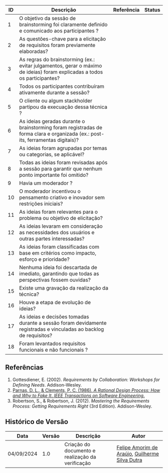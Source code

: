 | ID | Descrição | Referência | Status |
|----|-----------|------------|--------|
| 1  | O objetivo da sessão de brainstorming foi claramente definido e comunicado aos participantes ? | |      |
| 2  | As questões-chave para a elicitação de requisitos foram previamente elaboradas? |                              |      |
| 3  | As regras do brainstorming (ex.: evitar julgamentos, gerar o máximo de ideias) foram explicadas a todos os participantes? |                              |      |
| 4  | Todos os participantes contribuíram ativamente durante a sessão?  |                              |      |
| 5  | O cliente ou algum stackholder partipou da execuação dessa técnica ? |                              |      |
| 6  | As ideias geradas durante o brainstorming foram registradas de forma clara e organizada (ex.: post-its, ferramentas digitais)? |                              |      |
| 7  | As ideias foram agrupadas por temas ou categorias, se aplicável? |                              |      |
| 8  | Todas as ideias foram revisadas após a sessão para garantir que nenhum ponto importante foi omitido? |                              |      |
| 9  | Havia um moderador ? |                              |      |
| 10  | O moderador incentivou o pensamento criativo e inovador sem restrições iniciais? |                              |      |
| 11  | As ideias foram relevantes para o problema ou objetivo de elicitação? |                              |      |
| 12  | As ideias levaram em consideração as necessidades dos usuários e outras partes interessadas? |                              |      |
| 13  | As ideias foram classificadas com base em critérios como impacto, esforço e prioridade? |                              |      |
| 14  | Nenhuma ideia foi descartada de imediato, garantindo que todas as perspectivas fossem ouvidas? |                              |      |
| 15  | Existe uma gravação da realização da técnica? | |      |
| 16  | Houve a etapa de evolução de ideias? | |      |
| 17  | As ideias e decisões tomadas durante a sessão foram devidamente registradas e vinculadas ao backlog de requisitos? | |      |
| 18  | Foram levantados requisitos funcionais e não funcionais ? | |      |

<!-- ## Checklist de Verificação para Elicitação via Brainstorm
   - [--] O objetivo da sessão de brainstorming foi claramente definido e comunicado aos participantes?
   - [--] As questões-chave para a elicitação de requisitos foram previamente elaboradas?
   - [--] As regras do brainstorming (ex.: evitar julgamentos, gerar o máximo de ideias) foram explicadas a todos os participantes?
   - [--] Todos os participantes contribuíram ativamente durante a sessão?
   - [--] Houve uma diversidade adequada de perspectivas (usuários, desenvolvedores, gerentes, etc.)?
   - [--] As ideias foram coletadas sem interrupções ou julgamentos iniciais?
   - [--] O facilitador garantiu que as ideias mais tímidas ou menos óbvias também fossem consideradas?
   - [--] As ideias geradas durante o brainstorming foram registradas de forma clara e organizada (ex.: post-its, ferramentas digitais)?
   - [--] As ideias foram agrupadas por temas ou categorias, se aplicável?
   - [--] Todas as ideias foram revisadas após a sessão para garantir que nenhum ponto importante foi omitido?
   - [--] O facilitador garantiu que as ideias fossem exploradas em profundidade suficiente para entendimento futuro?
   - [--] As ideias foram relevantes para o problema ou objetivo de elicitação?
   - [--] As ideias levaram em consideração as necessidades dos usuários e outras partes interessadas?
   - [--] As ideias foram classificadas com base em critérios como impacto, esforço e prioridade?
   - [ ] As ideias e decisões tomadas durante a sessão foram devidamente registradas e vinculadas ao backlog de requisitos?
   - [ ] Nenhuma ideia foi descartada de imediato, garantindo que todas as perspectivas fossem ouvidas? -->

## Referências

1. Gottesdiener, E. (2002). *Requirements by Collaboration: Workshops for Defining Needs*. Addison-Wesley.
2. [Parnas, D. L., & Clements, P. C. (1986). *A Rational Design Process: How and Why to Fake It*. *IEEE Transactions on Software Engineering*.](https://ieeexplore.ieee.org/document/4916011)
3. Robertson, S., & Robertson, J. (2012). *Mastering the Requirements Process: Getting Requirements Right* (3rd Edition). Addison-Wesley.

## Histórico de Versão

<center>

| Data | Versão | Descrição | Autor |
| ---- | ------ | --------- | ----- |
| 04/09/2024 | 1.0 | Criação do documento e realização da verificação | [Felipe Amorim de Araújo](https://github.com/lipeaaraujo), [Guilherme Silva Dutra](https://github.com/GuiDutra21) |

</center>
